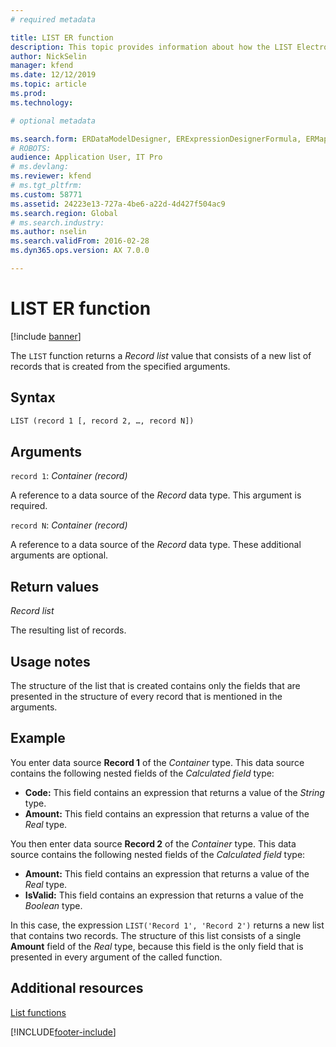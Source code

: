 ```yaml
---
# required metadata

title: LIST ER function
description: This topic provides information about how the LIST Electronic reporting (ER) function is used.
author: NickSelin
manager: kfend
ms.date: 12/12/2019
ms.topic: article
ms.prod: 
ms.technology: 

# optional metadata

ms.search.form: ERDataModelDesigner, ERExpressionDesignerFormula, ERMappedFormatDesigner, ERModelMappingDesigner
# ROBOTS: 
audience: Application User, IT Pro
# ms.devlang: 
ms.reviewer: kfend
# ms.tgt_pltfrm: 
ms.custom: 58771
ms.assetid: 24223e13-727a-4be6-a22d-4d427f504ac9
ms.search.region: Global
# ms.search.industry: 
ms.author: nselin
ms.search.validFrom: 2016-02-28
ms.dyn365.ops.version: AX 7.0.0

---
```


# LIST ER function

[!include [banner](../includes/banner.md)]

The `LIST` function returns a *Record list* value that consists of a new list of records that is created from the specified arguments.

## Syntax

```vb
LIST (record 1 [, record 2, …, record N])
```

## Arguments

`record 1`: *Container (record)*

A reference to a data source of the *Record* data type. This argument is required.

`record N`: *Container (record)*

A reference to a data source of the *Record* data type. These additional arguments are optional.

## Return values

*Record list*

The resulting list of records.

## Usage notes

The structure of the list that is created contains only the fields that are presented in the structure of every record that is mentioned in the arguments.

## Example

You enter data source **Record 1** of the *Container* type. This data source contains the following nested fields of the *Calculated field* type:

- **Code:** This field contains an expression that returns a value of the *String* type.
- **Amount:** This field contains an expression that returns a value of the *Real* type.

You then enter data source **Record 2** of the *Container* type. This data source contains the following nested fields of the *Calculated field* type:

- **Amount:** This field contains an expression that returns a value of the *Real* type.
- **IsValid:** This field contains an expression that returns a value of the *Boolean* type.

In this case, the expression `LIST('Record 1', 'Record 2')` returns a new list that contains two records. The structure of this list consists of a single **Amount** field of the *Real* type, because this field is the only field that is presented in every argument of the called function.

## Additional resources

[List functions](er-functions-category-list.md)


[!INCLUDE[footer-include](../../../includes/footer-banner.md)]